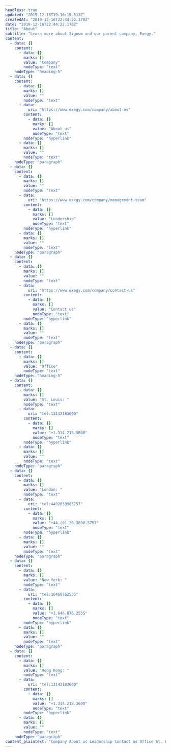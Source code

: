 ```yaml
---
headless: true
updated: "2019-12-18T19:16:15.513Z"
createdAt: "2019-12-16T22:44:22.170Z"
date: "2019-12-16T22:44:22.170Z"
title: "About"
subtitle: "Learn more about Signum and our parent company, Exegy."
content:
  - data: {}
    content:
      - data: {}
        marks: []
        value: "Company"
        nodeType: "text"
    nodeType: "heading-5"
  - data: {}
    content:
      - data: {}
        marks: []
        value: ""
        nodeType: "text"
      - data:
          uri: "https://www.exegy.com/company/about-us"
        content:
          - data: {}
            marks: []
            value: "About us"
            nodeType: "text"
        nodeType: "hyperlink"
      - data: {}
        marks: []
        value: ""
        nodeType: "text"
    nodeType: "paragraph"
  - data: {}
    content:
      - data: {}
        marks: []
        value: ""
        nodeType: "text"
      - data:
          uri: "https://www.exegy.com/company/management-team"
        content:
          - data: {}
            marks: []
            value: "Leadership"
            nodeType: "text"
        nodeType: "hyperlink"
      - data: {}
        marks: []
        value: ""
        nodeType: "text"
    nodeType: "paragraph"
  - data: {}
    content:
      - data: {}
        marks: []
        value: ""
        nodeType: "text"
      - data:
          uri: "https://www.exegy.com/company/contact-us"
        content:
          - data: {}
            marks: []
            value: "Contact us"
            nodeType: "text"
        nodeType: "hyperlink"
      - data: {}
        marks: []
        value: ""
        nodeType: "text"
    nodeType: "paragraph"
  - data: {}
    content:
      - data: {}
        marks: []
        value: "Office"
        nodeType: "text"
    nodeType: "heading-5"
  - data: {}
    content:
      - data: {}
        marks: []
        value: "St. Louis: "
        nodeType: "text"
      - data:
          uri: "tel:13142183600"
        content:
          - data: {}
            marks: []
            value: "+1.314.218.3600"
            nodeType: "text"
        nodeType: "hyperlink"
      - data: {}
        marks: []
        value: ""
        nodeType: "text"
    nodeType: "paragraph"
  - data: {}
    content:
      - data: {}
        marks: []
        value: "London: "
        nodeType: "text"
      - data:
          uri: "tel:4402038905757"
        content:
          - data: {}
            marks: []
            value: "+44.(0).20.3890.5757"
            nodeType: "text"
        nodeType: "hyperlink"
      - data: {}
        marks: []
        value: ""
        nodeType: "text"
    nodeType: "paragraph"
  - data: {}
    content:
      - data: {}
        marks: []
        value: "New York: "
        nodeType: "text"
      - data:
          uri: "tel:16468762555"
        content:
          - data: {}
            marks: []
            value: "+1.646.876.2555"
            nodeType: "text"
        nodeType: "hyperlink"
      - data: {}
        marks: []
        value: ""
        nodeType: "text"
    nodeType: "paragraph"
  - data: {}
    content:
      - data: {}
        marks: []
        value: "Hong Kong: "
        nodeType: "text"
      - data:
          uri: "tel:13142183600"
        content:
          - data: {}
            marks: []
            value: "+1.314.218.3600"
            nodeType: "text"
        nodeType: "hyperlink"
      - data: {}
        marks: []
        value: ""
        nodeType: "text"
    nodeType: "paragraph"
content_plaintext: "Company About us Leadership Contact us Office St. Louis: +1.314.218.3600 London: +44.(0).20.3890.5757 New York: +1.646.876.2555 Hong Kong: +1.314.218.3600"
---
```

